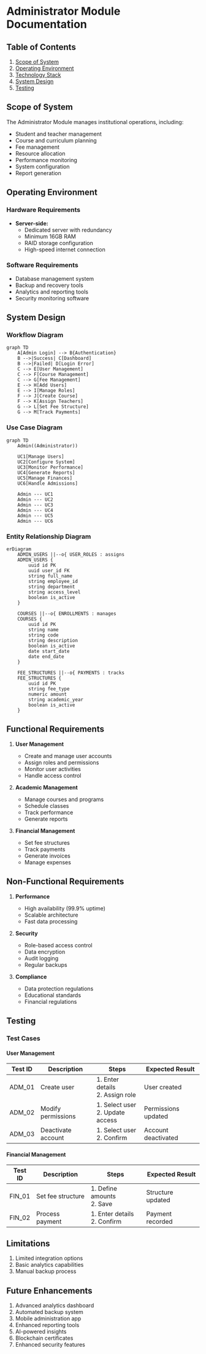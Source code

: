 
# Administrator Module Documentation

## Table of Contents
1. [Scope of System](#scope-of-system)
2. [Operating Environment](#operating-environment)
3. [Technology Stack](#technology-stack)
4. [System Design](#system-design)
5. [Testing](#testing)

## Scope of System
The Administrator Module manages institutional operations, including:
- Student and teacher management
- Course and curriculum planning
- Fee management
- Resource allocation
- Performance monitoring
- System configuration
- Report generation

## Operating Environment

### Hardware Requirements
- **Server-side:**
  - Dedicated server with redundancy
  - Minimum 16GB RAM
  - RAID storage configuration
  - High-speed internet connection

### Software Requirements
- Database management system
- Backup and recovery tools
- Analytics and reporting tools
- Security monitoring software

## System Design

### Workflow Diagram
```mermaid
graph TD
    A[Admin Login] --> B{Authentication}
    B -->|Success| C[Dashboard]
    B -->|Failed| D[Login Error]
    C --> E[User Management]
    C --> F[Course Management]
    C --> G[Fee Management]
    E --> H[Add Users]
    E --> I[Manage Roles]
    F --> J[Create Course]
    F --> K[Assign Teachers]
    G --> L[Set Fee Structure]
    G --> M[Track Payments]
```

### Use Case Diagram
```mermaid
graph TD
    Admin((Administrator))
    
    UC1[Manage Users]
    UC2[Configure System]
    UC3[Monitor Performance]
    UC4[Generate Reports]
    UC5[Manage Finances]
    UC6[Handle Admissions]
    
    Admin --- UC1
    Admin --- UC2
    Admin --- UC3
    Admin --- UC4
    Admin --- UC5
    Admin --- UC6
```

### Entity Relationship Diagram
```mermaid
erDiagram
    ADMIN_USERS ||--o{ USER_ROLES : assigns
    ADMIN_USERS {
        uuid id PK
        uuid user_id FK
        string full_name
        string employee_id
        string department
        string access_level
        boolean is_active
    }
    
    COURSES ||--o{ ENROLLMENTS : manages
    COURSES {
        uuid id PK
        string name
        string code
        string description
        boolean is_active
        date start_date
        date end_date
    }
    
    FEE_STRUCTURES ||--o{ PAYMENTS : tracks
    FEE_STRUCTURES {
        uuid id PK
        string fee_type
        numeric amount
        string academic_year
        boolean is_active
    }
```

## Functional Requirements
1. **User Management**
   - Create and manage user accounts
   - Assign roles and permissions
   - Monitor user activities
   - Handle access control

2. **Academic Management**
   - Manage courses and programs
   - Schedule classes
   - Track performance
   - Generate reports

3. **Financial Management**
   - Set fee structures
   - Track payments
   - Generate invoices
   - Manage expenses

## Non-Functional Requirements
1. **Performance**
   - High availability (99.9% uptime)
   - Scalable architecture
   - Fast data processing

2. **Security**
   - Role-based access control
   - Data encryption
   - Audit logging
   - Regular backups

3. **Compliance**
   - Data protection regulations
   - Educational standards
   - Financial regulations

## Testing

### Test Cases

#### User Management
| Test ID | Description | Steps | Expected Result |
|---------|-------------|-------|-----------------|
| ADM_01 | Create user | 1. Enter details<br>2. Assign role | User created |
| ADM_02 | Modify permissions | 1. Select user<br>2. Update access | Permissions updated |
| ADM_03 | Deactivate account | 1. Select user<br>2. Confirm | Account deactivated |

#### Financial Management
| Test ID | Description | Steps | Expected Result |
|---------|-------------|-------|-----------------|
| FIN_01 | Set fee structure | 1. Define amounts<br>2. Save | Structure updated |
| FIN_02 | Process payment | 1. Enter details<br>2. Confirm | Payment recorded |

## Limitations
1. Limited integration options
2. Basic analytics capabilities
3. Manual backup process

## Future Enhancements
1. Advanced analytics dashboard
2. Automated backup system
3. Mobile administration app
4. Enhanced reporting tools
5. AI-powered insights
6. Blockchain certificates
7. Enhanced security features
